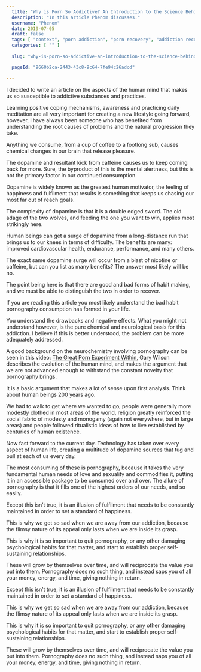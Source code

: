 ```yaml
---
  title: "Why is Porn So Addictive? An Introduction to the Science Behind the Habit"
  description: "In this article Phenom discusses."
  username: "Phenom" 
  date: 2019-07-05
  draft: false
  tags: [ "context", "porn addiction", "porn recovery", "addiction recovery", "addiction", "awareness", "nofap", "neverfap", "neverfap deluxe" ]
  categories: [ "" ]
  
  slug: "why-is-porn-so-addictive-an-introduction-to-the-science-behind-the-habit"

  pageId: "9660b2ca-2443-43c8-9c64-7fe94c26adcd"

---
```


I decided to write an article on the aspects of the human mind that makes us so susceptible to addictive substances and practices. 

Learning positive coping mechanisms, awareness and practicing daily meditation are all very important for creating a new lifestyle going forward, however, I have always been someone who has benefited from understanding the root causes of problems and the natural progression they take. 

Anything we consume, from a cup of coffee to a footlong sub, causes chemical changes in our brain that release pleasure. 

The dopamine and resultant kick from caffeine causes us to keep coming back for more. Sure, the  byproduct of this is the mental alertness, but this is not the primary factor in our continued consumption. 

Dopamine is widely known as the greatest human motivator, the feeling of happiness and fulfilment that results is something that keeps us chasing our most far out of reach goals. 

The complexity of dopamine is that it is a double edged sword. The old adage of the two wolves, and feeding the one you want to win, applies most strikingly here. 

Human beings can get a surge of dopamine from a long-distance run that brings us to our knees in terms of difficulty. The benefits are many: improved cardiovascular health, endurance, performance, and many others. 

The exact same dopamine surge will occur from a blast of nicotine or caffeine, but can you list as many  benefits? The answer most likely will be no. 

The point being here is that there are good and bad forms of habit making, and we must be able to distinguish the two in order to recover. 

If you are reading this article you most likely understand the bad habit pornography consumption has formed in your life. 

You understand the drawbacks and negative effects. What you might not understand however, is the pure chemical and neurological basis for this addiction. I believe if this is better understood, the problem can be more adequately addressed. 

A good  background on the neurochemistry involving pornography can be seen in this video: <a class="link" href="https://www.youtube.com/watch?v=wSF82AwSDiU">The Great Porn Experiment Within</a>, Gary Wilson describes the evolution of the human mind, and makes the argument that we are not advanced enough to withstand the constant novelty that  pornography brings. 

It is a basic argument that makes a lot of sense upon first analysis. Think about human beings 200 years ago. 

We had to walk to get where we wanted to go,  people were generally more modestly clothed in most areas of the world, religion greatly reinforced the social fabric of modesty and monogamy (again not everywhere, but in large areas) and people followed ritualistic ideas of how to live established by centuries of human existence. 

Now fast forward to the current day. Technology has taken over every aspect of human life, creating a multitude of dopamine sources that tug and pull at each of us every day. 

The most consuming of these is pornography, because it takes the very fundamental human needs of love and sexuality and commodifies it, putting it in an accessible package to be consumed over and over. The allure of pornography is that it fills one of the highest orders of our needs, and so easily.

Except this isn’t true, it is an illusion of fulfilment that needs to be constantly maintained in order to set a standard of happiness. 

This is why we get so sad when we are away from our addiction, because the flimsy nature of its appeal only lasts when we are inside its grasp. 

This is why it is so important to quit pornography, or any other damaging psychological habits for that matter, and start to establish proper self-sustaining relationships. 

These will grow by themselves over time, and will reciprocate the value you put into them. Pornography does no such thing, and instead saps you of all your money, energy, and time, giving nothing in return.

Except this isn’t true, it is an illusion of fulfilment that needs to be constantly maintained in order to set a standard of happiness. 

This is why we get so sad when we are away from our addiction, because the flimsy nature of its appeal only lasts when we are inside its grasp. 

This is why it is so important to quit pornography, or any other damaging psychological habits for that matter, and start to establish proper self-sustaining relationships. 

These will grow by themselves over time, and will reciprocate the value you put into them. Pornography does no such thing, and instead saps you of all your money, energy, and time, giving nothing in return.
